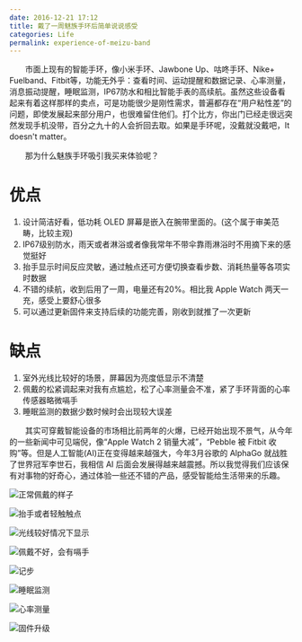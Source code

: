 ```yaml
---
date: 2016-12-21 17:12
title: 戴了一周魅族手环后简单说说感受
categories: Life
permalink: experience-of-meizu-band
---
```


　　市面上现有的智能手环，像小米手环、Jawbone Up、咕咚手环、Nike+ Fuelband、Fitbit等，功能无外乎：查看时间、运动提醒和数据记录、心率测量，消息振动提醒，睡眠监测，IP67防水和相比智能手表的高续航。虽然这些设备看起来有着这样那样的卖点，可是功能很少是刚性需求，普遍都存在“用户粘性差”的问题，即使发展起来部分用户，也很难留住他们。打个比方，你出门已经走很远突然发现手机没带，百分之九十的人会折回去取。如果是手环呢，没戴就没戴吧，It doesn't matter。

　　那为什么魅族手环吸引我买来体验呢？

<!-- more -->

# 优点
1. 设计简洁好看，低功耗 OLED 屏幕是嵌入在腕带里面的。(这个属于审美范畴，比较主观)
2. IP67级别防水，雨天或者淋浴或者像我常年不带伞靠雨淋浴时不用摘下来的感觉挺好
3. 抬手显示时间反应灵敏，通过触点还可方便切换查看步数、消耗热量等各项实时数据
4. 不错的续航，收到后用了一周，电量还有20%。相比我 Apple Watch 两天一充，感受上要舒心很多
5. 可以通过更新固件来支持后续的功能完善，刚收到就推了一次更新

# 缺点
1. 室外光线比较好的场景，屏幕因为亮度低显示不清楚
2. 佩戴的松紧调起来对我有点尴尬，松了心率测量会不准，紧了手环背面的心率传感器略微嗝手
3. 睡眠监测的数据少数时候时会出现较大误差

　　其实可穿戴智能设备的市场相比前两年的火爆，已经开始出现不景气，从今年的一些新闻中可见端倪，像“Apple Watch 2 销量大减”，“Pebble 被 Fitbit 收购”等。但是人工智能(AI)正在变得越来越强大，今年3月谷歌的 AlphaGo 就战胜了世界冠军李世石，我相信 AI 后面会发展得越来越震撼。所以我觉得我们应该保有对事物的好奇心，通过体验一些还不错的产品，感受智能给生活带来的乐趣。

![正常佩戴的样子](https://i.loli.net/2019/07/31/5d410faa8254628900.png)

![抬手或者轻触触点](https://i.loli.net/2019/07/31/5d410fcb8fa5f17730.png)


![光线较好情况下显示](https://i.loli.net/2019/07/31/5d410fe54e91a73761.png)

![佩戴不好，会有嗝手](https://i.loli.net/2019/07/31/5d410ffc5381a60370.png)

![记步](https://i.loli.net/2019/07/31/5d41100e3e9de76669.png)

![睡眠监测](https://i.loli.net/2019/07/31/5d4110254105422611.png)

![心率测量](https://i.loli.net/2019/07/31/5d411040464af27113.png)

![固件升级](https://i.loli.net/2019/07/31/5d411058840d022189.png)

